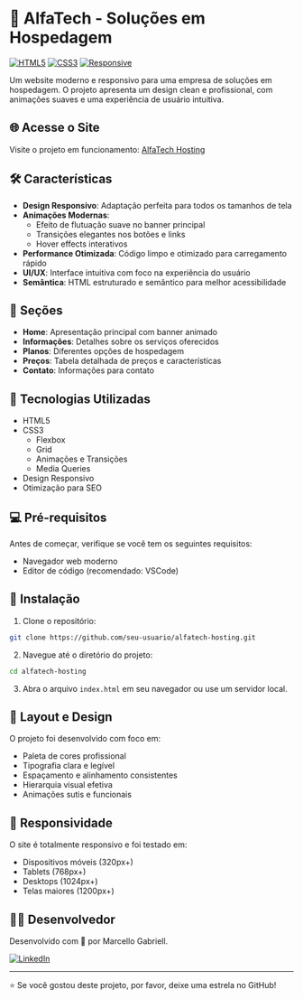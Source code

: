 # 🚀 AlfaTech - Soluções em Hospedagem

[![HTML5](https://img.shields.io/badge/HTML5-E34F26?style=for-the-badge&logo=html5&logoColor=white)](https://www.w3.org/html/)
[![CSS3](https://img.shields.io/badge/CSS3-1572B6?style=for-the-badge&logo=css3&logoColor=white)](https://www.w3.org/Style/CSS/)
[![Responsive](https://img.shields.io/badge/Responsive-Design-green?style=for-the-badge&logo=google-chrome&logoColor=white)](https://web.dev/responsive-web-design-basics/)

Um website moderno e responsivo para uma empresa de soluções em hospedagem. O projeto apresenta um design clean e profissional, com animações suaves e uma experiência de usuário intuitiva.

## 🌐 Acesse o Site

Visite o projeto em funcionamento: [AlfaTech Hosting](https://marcellogabriell.github.io/Alfa-Tech/)


## 🛠️ Características

- **Design Responsivo**: Adaptação perfeita para todos os tamanhos de tela
- **Animações Modernas**: 
  - Efeito de flutuação suave no banner principal
  - Transições elegantes nos botões e links
  - Hover effects interativos
- **Performance Otimizada**: Código limpo e otimizado para carregamento rápido
- **UI/UX**: Interface intuitiva com foco na experiência do usuário
- **Semântica**: HTML estruturado e semântico para melhor acessibilidade

## 🎯 Seções

- **Home**: Apresentação principal com banner animado
- **Informações**: Detalhes sobre os serviços oferecidos
- **Planos**: Diferentes opções de hospedagem
- **Preços**: Tabela detalhada de preços e características
- **Contato**: Informações para contato

## 🚀 Tecnologias Utilizadas

- HTML5
- CSS3
  - Flexbox
  - Grid
  - Animações e Transições
  - Media Queries
- Design Responsivo
- Otimização para SEO

## 💻 Pré-requisitos

Antes de começar, verifique se você tem os seguintes requisitos:
- Navegador web moderno
- Editor de código (recomendado: VSCode)

## 🔧 Instalação

1. Clone o repositório:
```bash
git clone https://github.com/seu-usuario/alfatech-hosting.git
```

2. Navegue até o diretório do projeto:
```bash
cd alfatech-hosting
```

3. Abra o arquivo `index.html` em seu navegador ou use um servidor local.

## 🎨 Layout e Design

O projeto foi desenvolvido com foco em:
- Paleta de cores profissional
- Tipografia clara e legível
- Espaçamento e alinhamento consistentes
- Hierarquia visual efetiva
- Animações sutis e funcionais

## 📱 Responsividade

O site é totalmente responsivo e foi testado em:
- Dispositivos móveis (320px+)
- Tablets (768px+)
- Desktops (1024px+)
- Telas maiores (1200px+)


## 👨‍💻 Desenvolvedor

Desenvolvido com 💙 por Marcello Gabriell.

[![LinkedIn](https://img.shields.io/badge/LinkedIn-0077B5?style=for-the-badge&logo=linkedin&logoColor=white)](https://www.linkedin.com/in/marcello-gabriell/)

---

⭐️ Se você gostou deste projeto, por favor, deixe uma estrela no GitHub! 
